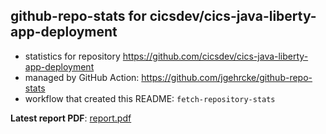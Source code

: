 ## github-repo-stats for cicsdev/cics-java-liberty-app-deployment

- statistics for repository https://github.com/cicsdev/cics-java-liberty-app-deployment
- managed by GitHub Action: https://github.com/jgehrcke/github-repo-stats
- workflow that created this README: `fetch-repository-stats`

**Latest report PDF**: [report.pdf](https://github.com/cicsdev/repo-stats/raw/github-repo-stats/cicsdev/cics-java-liberty-app-deployment/latest-report/report.pdf)

